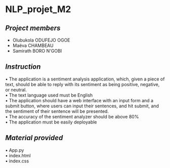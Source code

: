 # NLP_projet_M2

## _Project members_
- Olubukola ODUFEJO OGOE
- Maëva CHAMBEAU
- Samirath BORO N'GOBI  

## _Instruction_
•	The application is a sentiment analysis application, which, given a piece of text, should be able to reply with its sentiment as being positive, negative, or neutral.  
•	The text language used must be English  
•	The application should have a web interface with an input form and a submit button, where users can input their sentences, and hit submit, and the sentiment of their sentence will be presented.  
•	The accuracy of the sentiment analyzer should be above 80%  
•	The application must be easily deployable  

## _Material provided_
•	App.py  
•	index.html  
•	index.css  
